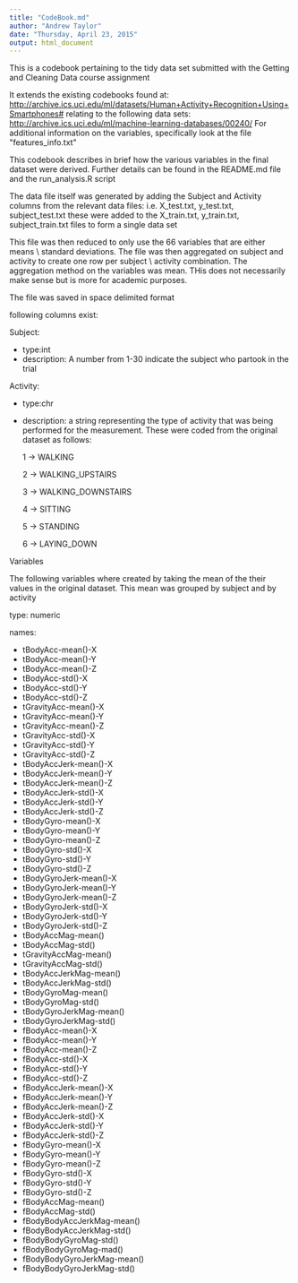 ```yaml
---
title: "CodeBook.md"
author: "Andrew Taylor"
date: "Thursday, April 23, 2015"
output: html_document
---
```


This is a codebook pertaining to the tidy data set submitted with the Getting and Cleaning Data course assignment

It extends the existing codebooks found at:
http://archive.ics.uci.edu/ml/datasets/Human+Activity+Recognition+Using+Smartphones#
relating to the following data sets:
http://archive.ics.uci.edu/ml/machine-learning-databases/00240/
For additional information on the variables, specifically look at the file "features_info.txt"

This codebook describes in brief how the various variables in the final dataset were derived.
Further details can be found in the README.md file and the run_analysis.R script

The data file itself was generated by adding the Subject and Activity columns from the relevant data files:
i.e. X_test.txt, y_test.txt, subject_test.txt 
these were added to the 
X_train.txt, y_train.txt, subject_train.txt files to form a single data set

This file was then reduced to only use the 66 variables that are either means \ standard deviations. The file was then aggregated on subject and activity to create one row per subject \ activity combination. The aggregation method on the variables was mean. THis does not necessarily make sense but is more for academic purposes.

The file was saved in space delimited format

following columns exist:

Subject:
* type:int
* description: A number from 1-30 indicate the subject who partook in the trial
  
Activity:
* type:chr
* description: a string representing the type of activity that was being performed for the measurement. These were coded from the original dataset as follows:
  
     1 -> WALKING
     
     2 -> WALKING_UPSTAIRS
     
     3 -> WALKING_DOWNSTAIRS
     
     4 -> SITTING
     
     5 -> STANDING
     
     6 -> LAYING_DOWN
     

Variables

The following variables where created by taking the mean of the their values in the original dataset. This mean was grouped by subject and by activity

type: numeric

names: 

* tBodyAcc-mean()-X
* tBodyAcc-mean()-Y
* tBodyAcc-mean()-Z
* tBodyAcc-std()-X
* tBodyAcc-std()-Y
* tBodyAcc-std()-Z
* tGravityAcc-mean()-X
* tGravityAcc-mean()-Y
* tGravityAcc-mean()-Z
* tGravityAcc-std()-X
* tGravityAcc-std()-Y
* tGravityAcc-std()-Z
* tBodyAccJerk-mean()-X
* tBodyAccJerk-mean()-Y
* tBodyAccJerk-mean()-Z
* tBodyAccJerk-std()-X
* tBodyAccJerk-std()-Y
* tBodyAccJerk-std()-Z
* tBodyGyro-mean()-X
* tBodyGyro-mean()-Y
* tBodyGyro-mean()-Z
* tBodyGyro-std()-X
* tBodyGyro-std()-Y
* tBodyGyro-std()-Z
* tBodyGyroJerk-mean()-X
* tBodyGyroJerk-mean()-Y
* tBodyGyroJerk-mean()-Z
* tBodyGyroJerk-std()-X
* tBodyGyroJerk-std()-Y
* tBodyGyroJerk-std()-Z
* tBodyAccMag-mean()
* tBodyAccMag-std()
* tGravityAccMag-mean()
* tGravityAccMag-std()
* tBodyAccJerkMag-mean()
* tBodyAccJerkMag-std()
* tBodyGyroMag-mean()
* tBodyGyroMag-std()
* tBodyGyroJerkMag-mean()
* tBodyGyroJerkMag-std()
* fBodyAcc-mean()-X
* fBodyAcc-mean()-Y
* fBodyAcc-mean()-Z
* fBodyAcc-std()-X
* fBodyAcc-std()-Y
* fBodyAcc-std()-Z
* fBodyAccJerk-mean()-X
* fBodyAccJerk-mean()-Y
* fBodyAccJerk-mean()-Z
* fBodyAccJerk-std()-X
* fBodyAccJerk-std()-Y
* fBodyAccJerk-std()-Z
* fBodyGyro-mean()-X
* fBodyGyro-mean()-Y
* fBodyGyro-mean()-Z
* fBodyGyro-std()-X
* fBodyGyro-std()-Y
* fBodyGyro-std()-Z
* fBodyAccMag-mean()
* fBodyAccMag-std()
* fBodyBodyAccJerkMag-mean()
* fBodyBodyAccJerkMag-std()
* fBodyBodyGyroMag-std()
* fBodyBodyGyroMag-mad()
* fBodyBodyGyroJerkMag-mean()
* fBodyBodyGyroJerkMag-std()
  
  
  

